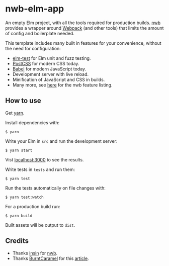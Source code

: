 # nwb-elm-app

An empty Elm project, with all the tools required for production builds. [nwb](https://github.com/insin/nwb) provides a wrapper around [Webpack](https://webpack.js.org/) (and other tools) that limits the amount of config and boilerplate needed.

This template includes many built in features for your convenience, without the need for configuration:
  * [elm-test](https://github.com/elm-community/elm-test) for Elm unit and fuzz testing.
  * [PostCSS](http://postcss.org/) for modern CSS today.
  * [Babel](https://babeljs.io/) for modern JavaScript today.
  * Development server with live reload.
  * Minification of JavaScript and CSS in builds.
  * Many more, see [here](https://github.com/insin/nwb/blob/master/docs/Features.md) for the nwb feature listing.

## How to use

Get [yarn](https://yarnpkg.com/en/docs/install).

Install dependencies with:
```
$ yarn
```

Write your Elm in `src` and run the development server:
```
$ yarn start
```
Vist [localhost:3000](http://localhost:3000/) to see the results.

Write tests in `tests` and run them:
```
$ yarn test
```

Run the tests automatically on file changes with:
```
$ yarn test:watch
```

For a production build run:
```
$ yarn build
```
Built assets will be output to `dist`.

## Credits
* Thanks [insin](https://github.com/insin) for [nwb](https://github.com/insin/nwb).
* Thanks [BurntCaramel](https://github.com/BurntCaramel) for this [article](https://medium.com/the-tech-bench/easy-elm-webpack-2-with-nwb-3ef5c5fde435).
